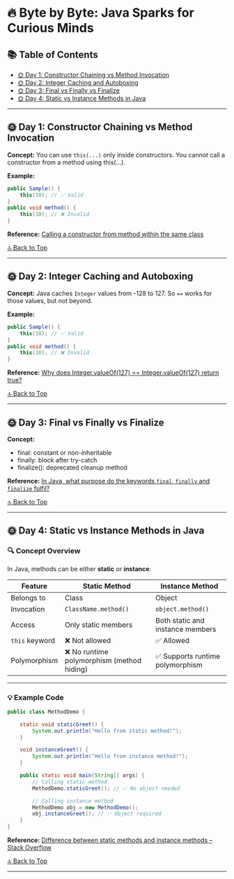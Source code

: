 # 🔥 Byte by Byte: Java Sparks for Curious Minds

## 📚 Table of Contents
- [🌞 Day 1: Constructor Chaining vs Method Invocation](#-day-1-constructor-chaining-vs-method-invocation)
- [🌞 Day 2: Integer Caching and Autoboxing](#-day-2-integer-caching-and-autoboxing)
- [🌞 Day 3: Final vs Finally vs Finalize](#-day-3-final-vs-finally-vs-finalize)
- [🌞 Day 4: Static vs Instance Methods in Java](#-day-4-static-vs-instance-methods-in-java)



***
## 🌞 Day 1: Constructor Chaining vs Method Invocation

**Concept:** 
You can use `this(...)` only inside constructors.
You cannot call a constructor from a method using this(...).


**Example:**
```java
public Sample() {
    this(10); // ✅ Valid
}
public void method() {
    this(10); // ❌ Invalid
}
```

**Reference:**  [Calling a constructor from method within the same class](https://stackoverflow.com/questions/19614423/calling-a-constructor-from-method-within-the-same-class)

[🔝 Back to Top](#-table-of-contents)

---
## 🌞 Day 2: Integer Caching and Autoboxing

**Concept:**
Java caches `Integer` values from -128 to 127. So `==` works for those values, but not beyond.

**Example:**
```java
public Sample() {
    this(10); // ✅ Valid
}
public void method() {
    this(10); // ❌ Invalid
}
```

**Reference:** [Why does Integer.valueOf(127) == Integer.valueOf(127) return true?](https://stackoverflow.com/questions/3591112/detect-series-items-of-listbox-vb6/3616756#3616756)

[🔝 Back to Top](#-table-of-contents)

---

## 🌞 Day 3: Final vs Finally vs Finalize

**Concept:**
- final: constant or non-inheritable
- finally: block after try-catch
- finalize(): deprecated cleanup method

**Reference:** [In Java, what purpose do the keywords `final`, `finally` and `finalize` fulfil?](https://stackoverflow.com/questions/7814688/in-java-what-purpose-do-the-keywords-final-finally-and-finalize-fulfil)

[🔝 Back to Top](#-table-of-contents)

---

## 🌞 Day 4: Static vs Instance Methods in Java

### 🔍 Concept Overview

In Java, methods can be either **static** or **instance**:

| Feature            | Static Method                          | Instance Method                          |
|--------------------|----------------------------------------|------------------------------------------|
| Belongs to         | Class                                  | Object                                   |
| Invocation         | `ClassName.method()`                   | `object.method()`                        |
| Access             | Only static members                    | Both static and instance members         |
| `this` keyword     | ❌ Not allowed                         | ✅ Allowed                                |
| Polymorphism       | ❌ No runtime polymorphism (method hiding) | ✅ Supports runtime polymorphism          |

---

### 💡 Example Code

```java
public class MethodDemo {

    static void staticGreet() {
        System.out.println("Hello from static method!");
    }

    void instanceGreet() {
        System.out.println("Hello from instance method!");
    }

    public static void main(String[] args) {
        // Calling static method
        MethodDemo.staticGreet(); // ✅ No object needed

        // Calling instance method
        MethodDemo obj = new MethodDemo();
        obj.instanceGreet(); // ✅ Object required
    }
}
```


**Reference:**
[Difference between static methods and instance methods – Stack Overflow](https://stackoverflow.com/questions/11993077/difference-between-static-methods-and-instance-methods)

[🔝 Back to Top](#-table-of-contents)

---
